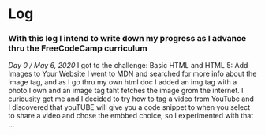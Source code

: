 # Log 

### With this log I intend to write down my progress as I advance thru the FreeCodeCamp curriculum

*Day 0 / May 6, 2020*
I got to the challenge: Basic HTML and HTML 5: Add Images to Your Website
I went to MDN and searched for more info about the image tag, and as I go thru my own html doc I added an img tag with a photo I own and an image tag taht fetches the image grom the internet. I curiousity got me and I decided to try how to tag a video from YouTube and I discovered that youTUBE will give you a code snippet to when you select to share a video and chose the embbed choice, so I experimented with that ...

